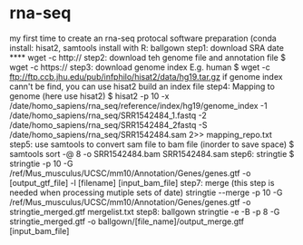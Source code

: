 # rna-seq
my first time to create an rna-seq protocal
software preparation (conda install: hisat2, samtools install with R: ballgown
step1: download SRA date
**** wget -c http://
step2: download teh genome file and annotation file 
$ wget -c https://
step3: download genome index  E.g. human
$ wget -c ftp://ftp.ccb.jhu.edu/pub/infphilo/hisat2/data/hg19.tar.gz
if genome index cann't be find, you can use hisat2 build an index file
step4: Mapping to genome (here use hisat2)
$ hisat2 -p 10 -x /date/homo_sapiens/rna_seq/reference/index/hg19/genome_index -1 /date/homo_sapiens/rna_seq/SRR1542484_1.fastq -2 /date/homo_sapiens/rna_seq/SRR1542484_2fastq -S /date/homo_sapiens/rna_seq/SRR1542484.sam 2>> mapping_repo.txt
step5: use samtools to convert sam file to bam file (inorder to save space)
$ samtools sort -@ 8 -o SRR1542484.bam SRR1542484.sam
step6: stringtie
$ stringtie -p 10 -G /ref/Mus_musculus/UCSC/mm10/Annotation/Genes/genes.gtf -o [output_gtf_file] -l [filename] [input_bam_file]
step7: merge (this step is needed when processing mutiple sets of date)
stringtie --merge -p 10 -G /ref/Mus_musculus/UCSC/mm10/Annotation/Genes/genes.gtf  -o stringtie_merged.gtf mergelist.txt
step8: ballgown
stringtie -e -B -p 8 -G stringtie_merged.gtf -o ballgown/[file_name]/output_merge.gtf [input_bam_file]
